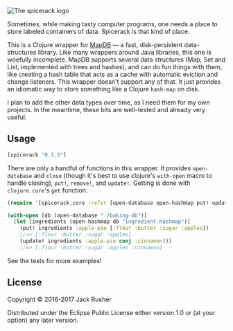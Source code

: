 ![The spicerack logo](https://cloud.githubusercontent.com/assets/220188/20091210/d20e41e6-a591-11e6-9411-94852705097b.png)

Sometimes, while making tasty computer programs, one needs a place to
store labeled containers of data. Spicerack is that kind of place.

This is a Clojure wrapper for [MapDB](http://www.mapdb.org) — a fast,
disk-persistent data-structures library. Like many wrappers around
Java libraries, this one is woefully incomplete. MapDB supports
several data structures (Map, Set and List, implemented with trees and
hashes), and can do fun things with them, like creating a hash table
that acts as a cache with automatic eviction and change
listeners. This wrapper doesn't support any of that. It just provides
an idiomatic way to store something like a Clojure `hash-map` on disk.

I plan to add the other data types over time, as I need them for my
own projects. In the meantime, these bits are well-tested and already
very useful.

## Usage 

``` clojure
[spicerack "0.1.3"]
```

There are only a handful of functions in this wrapper. It provides
`open-database` and `close` (though it's best to use clojure's
`with-open` macro to handle closing), `put!`, `remove!`, and
`update!`.  Getting is done with `clojure.core`'s `get` function.

``` clojure
(require '[spicerack.core :refer [open-database open-hashmap put! update!]])

(with-open [db (open-database "./baking-db")]
  (let [ingredients (open-hashmap db "ingredient-hashmap")]
    (put! ingredients :apple-pie [:flour :butter :sugar :apples])
    ;;=> [:flour :butter :sugar :apples]
    (update! ingredients :apple-pie conj :cinnamon)))
    ;;=> [:flour :butter :sugar :apples :cinnamon]
```

See the tests for more examples!

## License 

Copyright © 2016-2017 Jack Rusher

Distributed under the Eclipse Public License either version 1.0 or (at
your option) any later version.
